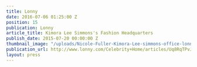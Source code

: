 ```yaml
---
title: Lonny
date: 2016-07-06 01:25:00 Z
position: 15
publication: Lonny
article_title: Kimora Lee Simmons's Fashion Headquarters
publish_date: 2015-07-20 00:00:00 Z
thumbnail_image: "/uploads/Nicole-Fuller-Kimora-Lee-simmons-office-lonny-mag-lonny.jpg"
publication_url: http://www.lonny.com/Celebrity+Home/articles/Uq8RqTPvJFm/Kimora+Lee+Simmons+Fashion+Headquarters
layout: press
---
```


